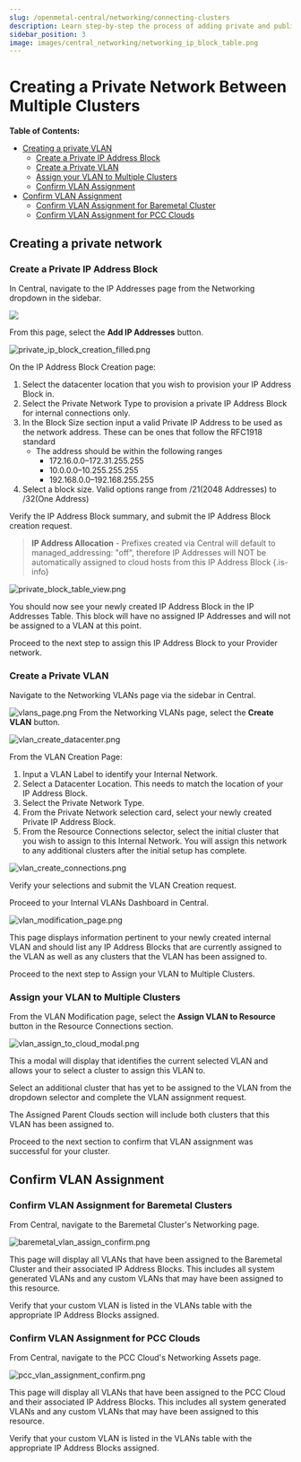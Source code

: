 ```yaml
---
slug: /openmetal-central/networking/connecting-clusters
description: Learn step-by-step the process of adding private and public IP addresses to your cloud
sidebar_position: 3
image: images/central_networking/networking_ip_block_table.png
---
```


# Creating a Private Network Between Multiple Clusters

**Table of Contents:**

- [Creating a private VLAN](#creating-a-private-vlan)
    - [Create a Private IP Address Block](#create-a-private-ip-address-block)
    - [Create a Private VLAN](#create-a-private-vlan)
    - [Assign your VLAN to Multiple Clusters](#assign-your-vlan-to-multiple-clusters)
    - [Confirm VLAN Assignment](#confirm-vlan-assignment)
- [Confirm VLAN Assignment](#confirm-vlan-assignment)
    - [Confirm VLAN Assignment for Baremetal Cluster](#confirm-vlan-assignment-for-baremetal-clusters)
    - [Confirm VLAN Assignment for PCC Clouds](#confirm-vlan-assignment-for-pcc-clouds)
    
## Creating a private network

### Create a Private IP Address Block

In Central, navigate to the IP Addresses page from the Networking dropdown in the sidebar.  

![](images/central_networking/networking_ip_block_table.png)

From this page, select the **Add IP Addresses** button. 

![private_ip_block_creation_filled.png](images/central_networking/private_ip_block_creation_filled.png)

On the IP Address Block Creation page:
1. Select the datacenter location that you wish to provision your IP Address Block in.
2. Select the Private Network Type to provision a private IP Address Block for internal connections only.
3. In the Block Size section input a valid Private IP Address to be used as the network address. These can be ones that follow the RFC1918 standard
    - The address should be within the following ranges
        - 172.16.0.0–172.31.255.255 
        - 10.0.0.0–10.255.255.255
        - 192.168.0.0–192.168.255.255 
4. Select a block size.  Valid options range from /21(2048 Addresses) to /32(One Address)

Verify the IP Address Block summary, and submit the IP Address Block creation request.

> **IP Address Allocation** - Prefixes created via Central will default to managed_addressing: "off", therefore IP Addresses will NOT be automatically assigned to cloud hosts from this IP Address Block 
{.is-info}

![private_block_table_view.png](images/central_networking/private_block_table_view.png)

You should now see your newly created IP Address Block in the IP Addresses Table. This block will have no assigned IP Addresses and will not be assigned to a VLAN at this point. 

Proceed to the next step to assign this IP Address Block to your Provider network.


### Create a Private VLAN
Navigate to the Networking VLANs page via the sidebar in Central.

![vlans_page.png](images/central_networking/vlans_page.png)
From the Networking VLANs page, select the **Create VLAN** button.

![vlan_create_datacenter.png](images/central_networking/vlan_create_datacenter.png)

From the VLAN Creation Page:
1. Input a VLAN Label to identify your Internal Network.
2. Select a Datacenter Location.  This needs to match the location of your IP Address Block.
3. Select the Private Network Type.  
4. From the Private Network selection card, select your newly created Private IP Address Block.
5. From the Resource Connections selector, select the initial cluster that you wish to assign to this Internal Network.  You will assign this network to any additional clusters after the initial setup has complete.

![vlan_create_connections.png](images/central_networking/vlan_create_connections.png)

Verify your selections and submit the VLAN Creation request.

Proceed to your Internal VLANs Dashboard in Central.

![vlan_modification_page.png](images/central_networking/vlan_modification_page.png)

This page displays information pertinent to your newly created internal VLAN and should list any IP Address Blocks that are currently assigned to the VLAN as well as any clusters that the VLAN has been assigned to.  

Proceed to the next step to Assign your VLAN to Multiple Clusters.


### Assign your VLAN to Multiple Clusters
From the VLAN Modification page, select the **Assign VLAN to Resource** button in the Resource Connections section.

![vlan_assign_to_cloud_modal.png](images/central_networking/vlan_assign_to_cloud_modal.png)

This a modal will display that identifies the current selected VLAN and allows your to select a cluster to assign this VLAN to.

Select an additional cluster that has yet to be assigned to the VLAN from the dropdown selector and complete the VLAN assignment request.  

The Assigned Parent Clouds section will include both clusters that this VLAN has been assigned to.

Proceed to the next section to confirm that VLAN assignment was successful for your cluster.

## Confirm VLAN Assignment

### Confirm VLAN Assignment for Baremetal Clusters
From Central, navigate to the Baremetal Cluster's Networking page.

![baremetal_vlan_assign_confirm.png](images/central_networking/baremetal_vlan_assign_confirm.png)

This page will display all VLANs that have been assigned to the Baremetal Cluster and their associated IP Address Blocks.  This includes all system generated VLANs and any custom VLANs that may have been assigned to this resource.

Verify that your custom VLAN is listed in the VLANs table with the appropriate IP Address Blocks assigned.


### Confirm VLAN Assignment for PCC Clouds
From Central, navigate to the PCC Cloud's Networking Assets page.

![pcc_vlan_assignment_confirm.png](images/central_networking/pcc_vlan_assignment_confirm.png)

This page will display all VLANs that have been assigned to the PCC Cloud and their associated IP Address Blocks.  This includes all system generated VLANs and any custom VLANs that may have been assigned to this resource.

Verify that your custom VLAN is listed in the VLANs table with the appropriate IP Address Blocks assigned.